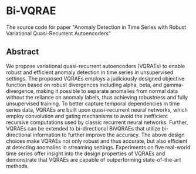 # Bi-VQRAE

The source code for paper "Anomaly Detection in Time Series with Robust Variational Quasi-Recurrent Autoencoders"

## Abstract

We propose variational quasi-recurrent autoencoders (VQRAEs) to enable robust and efficient anomaly detection in time series in unsupervised settings. 
The proposed VQRAEs employs a judiciously designed objective function based on robust divergences including alpha, beta, and gamma-divergence, making it possible to separate anomalies from normal data without the reliance on anomaly labels, thus achieving robustness and fully unsupervised training. To better capture temporal dependencies in time series data, VQRAEs are built upon quasi-recurrent neural networks, which employ convolution and gating mechanisms to avoid the inefficient recursive computations used by classic recurrent neural networks. Further, VQRAEs can be extended to bi-directional BiVQRAEs that utilize bi-directional information to further improve the accuracy. The above design choices make VQRAEs not only robust and thus accurate, but also efficient at detecting anomalies in streaming settings. Experiments on five real-world time series offer insight into the design properties of VQRAEs and demonstrate that VQRAEs are capable of outperforming state-of-the-art methods.